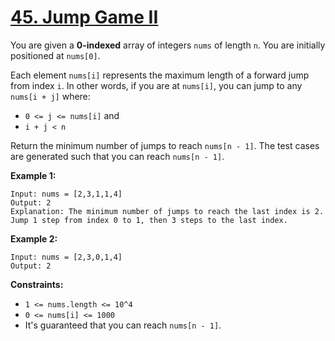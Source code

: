 # [45. Jump Game II](https://leetcode.com/problems/jump-game-ii/)

You are given a **0-indexed**  array of integers `nums` of length `n`. You are initially positioned at `nums[0]`.

Each element `nums[i]` represents the maximum length of a forward jump from index `i`. In other words, if you are at `nums[i]`, you can jump to any `nums[i + j]` where:

- `0 <= j <= nums[i]` and
- `i + j < n`

Return the minimum number of jumps to reach `nums[n - 1]`. The test cases are generated such that you can reach `nums[n - 1]`.

**Example 1:** 

```
Input: nums = [2,3,1,1,4]
Output: 2
Explanation: The minimum number of jumps to reach the last index is 2. Jump 1 step from index 0 to 1, then 3 steps to the last index.
```

**Example 2:** 

```
Input: nums = [2,3,0,1,4]
Output: 2
```

**Constraints:** 

- `1 <= nums.length <= 10^4`
- `0 <= nums[i] <= 1000`
- It's guaranteed that you can reach `nums[n - 1]`.
